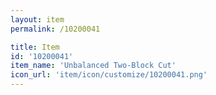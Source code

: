 ```yaml
---
layout: item
permalink: /10200041

title: Item
id: '10200041'
item_name: 'Unbalanced Two-Block Cut'
icon_url: 'item/icon/customize/10200041.png'
---
```


